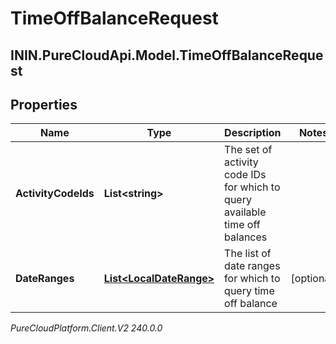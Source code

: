 # TimeOffBalanceRequest

## ININ.PureCloudApi.Model.TimeOffBalanceRequest

## Properties

|Name | Type | Description | Notes|
|------------ | ------------- | ------------- | -------------|
| **ActivityCodeIds** | **List&lt;string&gt;** | The set of activity code IDs for which to query available time off balances | |
| **DateRanges** | [**List&lt;LocalDateRange&gt;**](LocalDateRange) | The list of date ranges for which to query time off balance | [optional] |



_PureCloudPlatform.Client.V2 240.0.0_
